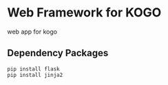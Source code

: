 # Web Framework for KOGO 
web app for kogo

## Dependency Packages
```
pip install flask
pip install jinja2
```
